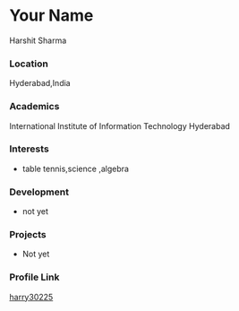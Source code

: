 # Your Name
 Harshit Sharma
### Location

Hyderabad,India

### Academics

International Institute of Information Technology Hyderabad

### Interests

- table tennis,science ,algebra

### Development

- not yet

### Projects

- Not yet

### Profile Link

[harry30225](https://github.com/harry3022https://)
